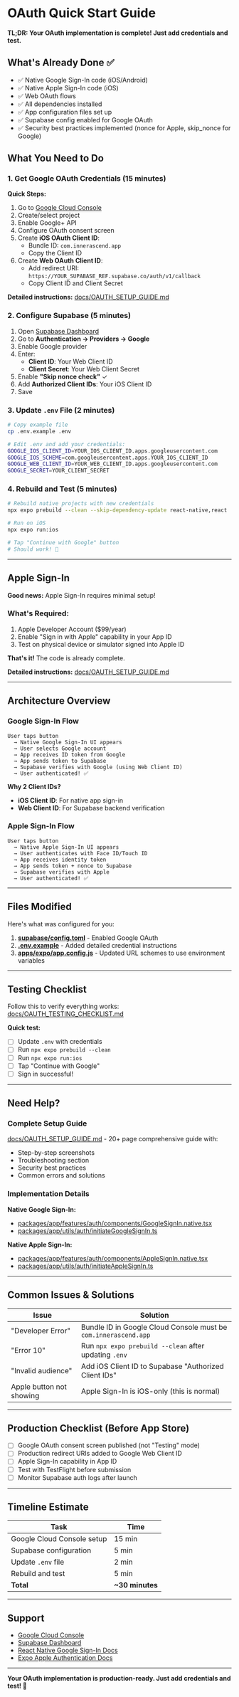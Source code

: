 # OAuth Quick Start Guide

**TL;DR: Your OAuth implementation is complete! Just add credentials and test.**

## What's Already Done ✅

- ✅ Native Google Sign-In code (iOS/Android)
- ✅ Native Apple Sign-In code (iOS)
- ✅ Web OAuth flows
- ✅ All dependencies installed
- ✅ App configuration files set up
- ✅ Supabase config enabled for Google OAuth
- ✅ Security best practices implemented (nonce for Apple, skip_nonce for Google)

## What You Need to Do

### 1. Get Google OAuth Credentials (15 minutes)

**Quick Steps:**
1. Go to [Google Cloud Console](https://console.cloud.google.com)
2. Create/select project
3. Enable Google+ API
4. Configure OAuth consent screen
5. Create **iOS OAuth Client ID**:
   - Bundle ID: `com.innerascend.app`
   - Copy the Client ID
6. Create **Web OAuth Client ID**:
   - Add redirect URI: `https://YOUR_SUPABASE_REF.supabase.co/auth/v1/callback`
   - Copy Client ID and Client Secret

**Detailed instructions:** [docs/OAUTH_SETUP_GUIDE.md](./OAUTH_SETUP_GUIDE.md#google-sign-in-setup)

### 2. Configure Supabase (5 minutes)

1. Open [Supabase Dashboard](https://supabase.com/dashboard)
2. Go to **Authentication → Providers → Google**
3. Enable Google provider
4. Enter:
   - **Client ID**: Your Web Client ID
   - **Client Secret**: Your Web Client Secret
5. Enable **"Skip nonce check"** ✓
6. Add **Authorized Client IDs**: Your iOS Client ID
7. Save

### 3. Update `.env` File (2 minutes)

```bash
# Copy example file
cp .env.example .env

# Edit .env and add your credentials:
GOOGLE_IOS_CLIENT_ID=YOUR_IOS_CLIENT_ID.apps.googleusercontent.com
GOOGLE_IOS_SCHEME=com.googleusercontent.apps.YOUR_IOS_CLIENT_ID
GOOGLE_WEB_CLIENT_ID=YOUR_WEB_CLIENT_ID.apps.googleusercontent.com
GOOGLE_SECRET=YOUR_CLIENT_SECRET
```

### 4. Rebuild and Test (5 minutes)

```bash
# Rebuild native projects with new credentials
npx expo prebuild --clean --skip-dependency-update react-native,react

# Run on iOS
npx expo run:ios

# Tap "Continue with Google" button
# Should work! 🎉
```

---

## Apple Sign-In

**Good news:** Apple Sign-In requires minimal setup!

### What's Required:
1. Apple Developer Account ($99/year)
2. Enable "Sign in with Apple" capability in your App ID
3. Test on physical device or simulator signed into Apple ID

**That's it!** The code is already complete.

**Detailed instructions:** [docs/OAUTH_SETUP_GUIDE.md](./OAUTH_SETUP_GUIDE.md#apple-sign-in-setup)

---

## Architecture Overview

### Google Sign-In Flow
```
User taps button
  → Native Google Sign-In UI appears
  → User selects Google account
  → App receives ID token from Google
  → App sends token to Supabase
  → Supabase verifies with Google (using Web Client ID)
  → User authenticated! ✅
```

**Why 2 Client IDs?**
- **iOS Client ID**: For native app sign-in
- **Web Client ID**: For Supabase backend verification

### Apple Sign-In Flow
```
User taps button
  → Native Apple Sign-In UI appears
  → User authenticates with Face ID/Touch ID
  → App receives identity token
  → App sends token + nonce to Supabase
  → Supabase verifies with Apple
  → User authenticated! ✅
```

---

## Files Modified

Here's what was configured for you:

1. **[supabase/config.toml](../supabase/config.toml:59-68)** - Enabled Google OAuth
2. **[.env.example](../.env.example:16-52)** - Added detailed credential instructions
3. **[apps/expo/app.config.js](../apps/expo/app.config.js:38,93)** - Updated URL schemes to use environment variables

---

## Testing Checklist

Follow this to verify everything works: [docs/OAUTH_TESTING_CHECKLIST.md](./OAUTH_TESTING_CHECKLIST.md)

**Quick test:**
- [ ] Update `.env` with credentials
- [ ] Run `npx expo prebuild --clean`
- [ ] Run `npx expo run:ios`
- [ ] Tap "Continue with Google"
- [ ] Sign in successful!

---

## Need Help?

### Complete Setup Guide
[docs/OAUTH_SETUP_GUIDE.md](./OAUTH_SETUP_GUIDE.md) - 20+ page comprehensive guide with:
- Step-by-step screenshots
- Troubleshooting section
- Security best practices
- Common errors and solutions

### Implementation Details

**Native Google Sign-In:**
- [packages/app/features/auth/components/GoogleSignIn.native.tsx](../packages/app/features/auth/components/GoogleSignIn.native.tsx)
- [packages/app/utils/auth/initiateGoogleSignIn.ts](../packages/app/utils/auth/initiateGoogleSignIn.ts)

**Native Apple Sign-In:**
- [packages/app/features/auth/components/AppleSignIn.native.tsx](../packages/app/features/auth/components/AppleSignIn.native.tsx)
- [packages/app/utils/auth/initiateAppleSignIn.ts](../packages/app/utils/auth/initiateAppleSignIn.ts)

---

## Common Issues & Solutions

| Issue | Solution |
|-------|----------|
| "Developer Error" | Bundle ID in Google Cloud Console must be `com.innerascend.app` |
| "Error 10" | Run `npx expo prebuild --clean` after updating `.env` |
| "Invalid audience" | Add iOS Client ID to Supabase "Authorized Client IDs" |
| Apple button not showing | Apple Sign-In is iOS-only (this is normal) |

---

## Production Checklist (Before App Store)

- [ ] Google OAuth consent screen published (not "Testing" mode)
- [ ] Production redirect URIs added to Google Web Client ID
- [ ] Apple Sign-In capability in App ID
- [ ] Test with TestFlight before submission
- [ ] Monitor Supabase auth logs after launch

---

## Timeline Estimate

| Task | Time |
|------|------|
| Google Cloud Console setup | 15 min |
| Supabase configuration | 5 min |
| Update `.env` file | 2 min |
| Rebuild and test | 5 min |
| **Total** | **~30 minutes** |

---

## Support

- [Google Cloud Console](https://console.cloud.google.com)
- [Supabase Dashboard](https://supabase.com/dashboard)
- [React Native Google Sign-In Docs](https://react-native-google-signin.github.io/docs/)
- [Expo Apple Authentication Docs](https://docs.expo.dev/versions/latest/sdk/apple-authentication/)

---

**Your OAuth implementation is production-ready. Just add credentials and test! 🚀**
